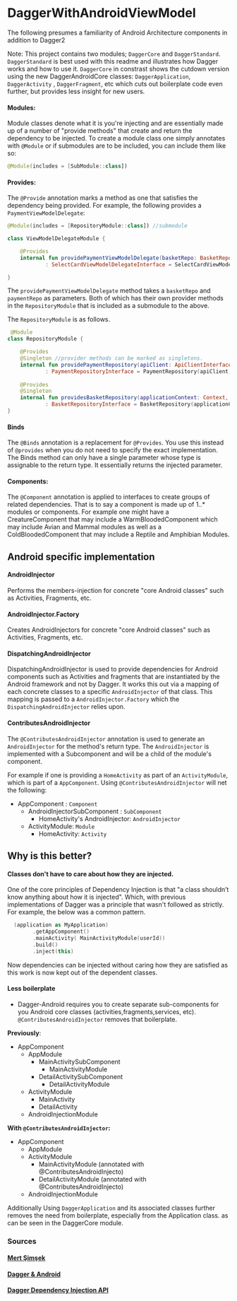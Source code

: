 # DaggerWithAndroidViewModel

The following presumes a familiarity of Android Architecture components in addition to Dagger2

Note: This project contains two modules; `DaggerCore` and `DaggerStandard`. `DaggerStandard` is best used with this readme and illustrates how Dagger works and how to use it. `DaggerCore` in constrast shows the cutdown version using the new DaggerAndroidCore classes: `DaggerApplication`, `DaggerActivity` , `DaggerFragment`, etc which cuts out boilerplate code even further, but provides less insight for new users.

#### Modules:

Module classes denote what it is you're injecting and are essentially made up of a number of  "provide methods" that create and return the dependency to be injected. To create a module class one simply annotates with `@Module` or if submodules are to be included, you can include them like so:

```kotlin
@Module(includes = [SubModule::class])
```

#### Provides:

The `@Provide` annotation marks a method as one that satisfies the dependency being provided. For example, the following provides a  `PaymentViewModelDelegate`:

```kotlin
@Module(includes = [RepositoryModule::class]) //submodule

class ViewModelDelegateModule {

    @Provides
    internal fun providePaymentViewModelDelegate(basketRepo: BasketRepositoryInterface, paymentRepo: PaymentRepositoryInterface)
            : SelectCardViewModelDelegateInterface = SelectCardViewModelDelegateImpl(basketRepo, paymentRepo)

}
```

The `providePaymentViewModelDelegate` method takes a `basketRepo` and `paymentRepo` as parameters. Both of which has their own provider methods in the `RepositoryModule` that is included as a submodule to the above. 

The `RepositoryModule` is as follows.

```kotlin
 @Module
class RepositoryModule {

    @Provides
    @Singleton //provider methods can be marked as singletons.
    internal fun providePaymentRepository(apiClient: ApiClientInterface)
            : PaymentRepositoryInterface = PaymentRepository(apiClient)
    
    @Provides
    @Singleton
    internal fun providesBasketRepository(applicationContext: Context, api: ApiClientInterface)
            : BasketRepositoryInterface = BasketRepository(applicationContext, api)
}
```

#### Binds

The `@Binds` annotation is a replacement for `@Provides`. You use this instead of `@provides`
when you do not need to specify the exact implementation. The Binds method can only have a single parameter whose type is assignable to the return type. It essentially returns the injected parameter.

#### Components:

The `@Component` annotation is applied to interfaces to create groups of related dependencies. That is to say a component is made up of 1..* modules or components. For example one might have a CreatureComponent that may include a WarmBloodedComponent which may include Avian and Mammal modules as well as a ColdBloodedComponent that may include a Reptile and Amphibian Modules.

## Android specific implementation

#### AndroidInjector

Performs the members-injection for concrete "core Android classes" such as Activities, Fragments, etc.

#### AndroidInjector.Factory

Creates AndroidInjectors for concrete "core Android classes" such as Activities, Fragments, etc.

#### DispatchingAndroidInjector

DispatchingAndroidInjector is used to provide dependencies for Android components such as Activities and fragments
that are instantiated by the Android framework and not by Dagger.
It works this out via a mapping of each concrete classes to a specific `AndroidInjector` of that class. This mapping is passed  to a `AndroidInjector.Factory` which the `DispatchingAndroidInjector` relies upon.

#### ContributesAndroidInjector

The `@ContributesAndroidInjector` annotation is used to generate an `AndroidInjector` for the method's return type. The `AndroidInjector` is implemented with a Subcomponent and will be a child of the module's component.

For example if one is providing a `HomeActivity` as part of an `ActivityModule`, which is part of a `AppComponent`. Using `@ContributesAndroidInjector` will net the following:

* AppComponent : `Component`
  * AndroidInjectorSubComponent : `SubComponent`
    * HomeActivity's AndroidInjector: `AndroidInjector`
  * ActivityModule: `Module`
    * HomeActivity: `Activity`



## Why is this better?

#### Classes don't have to care about how they are injected.

One of the core principles of Dependency Injection is that "a class shouldn’t know anything about how it is injected". Which, with previous implementations of Dagger was a principle that wasn't followed as strictly. For example, the below was a common pattern.

```kotlin
  (application as MyApplication)
        .getAppComponent()
        .mainActivity( MainActivityModule(userId))
        .build()
        .inject(this)
```

Now dependencies can be injected without caring how they are satisfied as this work is now kept out of the dependent classes.

#### Less boilerplate

- Dagger-Android requires you to create separate sub-components for you Android core classes (activities,fragments,services, etc). `@ContributesAndroidInjector` removes that boilerplate.

**Previously**:

- AppComponent
  - AppModule
    - MainActivitySubComponent
      - MainActivityModule
    - DetailActivitySubComponent
      - DetailActivityModule
  - ActivityModule
    - MainActivity
    - DetailActivity
  - AndroidInjectionModule

**With `@ContributesAndroidInjector`:**

- AppComponent
  - AppModule
  - ActivityModule
    - MainActivityModule (annotated with @ContributesAndroidInjecto)
    - DetailActivityModule (annotated with @ContributesAndroidInjecto)
  - AndroidInjectionModule

Additionally Using `DaggerApplication` and its associated classes further removes the need from boilerplate, especially from the Application class. as can be seen in the DaggerCore module.

### Sources 

#### [Mert Şimşek](https://medium.com/@iammert/new-android-injector-with-dagger-2-part-1-8baa60152abe)

#### [Dagger & Android](https://google.github.io/dagger/android.html)

#### [Dagger Dependency Injection API](https://google.github.io/dagger/api/2.12/overview-summary.html)

